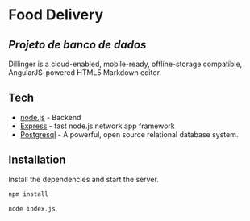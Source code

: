 # Food Delivery
## _Projeto de banco de dados_

Dillinger is a cloud-enabled, mobile-ready, offline-storage compatible,
AngularJS-powered HTML5 Markdown editor.

## Tech

- [node.js](https://nodejs.org/en/) - Backend
- [Express](https://expressjs.com/pt-br/) - fast node.js network app framework
- [Postgresql](https://www.postgresql.org/download/) - A powerful, open source relational database system.



## Installation

Install the dependencies and start the server.

```sh
npm install
```


```sh
node index.js
```

